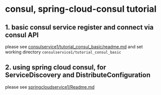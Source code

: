# consul, spring-cloud-consul tutorial


## 1. basic consul service register and connect via consul API

please see [consulservice1/tutorial_consul_basic/readme.md](consulservice1/tutorial_consul_basic/readme.md)
and set working directory `consulservice1/tutorial_consul_basic`

## 2. using spring cloud consul, for ServiceDiscovery and DistributeConfiguration

please see [springcloudservice1/Readme.md](springcloudservice1/Readme.md)


